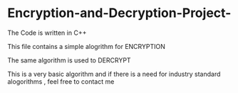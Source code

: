 # Encryption-and-Decryption-Project-

The Code is written in C++

This file contains a simple alogrithm for ENCRYPTION

The same algorithm is used to DERCRYPT 

This is a very basic algorithm and if there is a need for industry standard alogorithms , feel free to contact me
